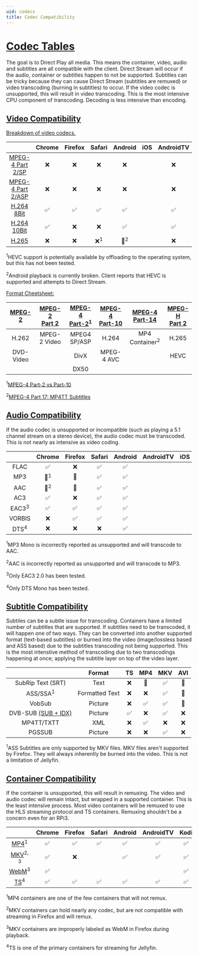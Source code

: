 ```yaml
---
uid: codecs
title: Codec Compatibility
---
```


 # [Codec Tables](https://en.wikipedia.org/wiki/List_of_codecs "Wikipedia's list of all codecs")
 
The goal is to Direct Play all media. This means the container, video, audio and subtitles are all compatible with the client. Direct Stream will occur if the audio, container or subtitles happen to not be supported. Subtitles can be tricky because they can cause Direct Stream (subtitles are remuxed) or video transcoding (burning in subtitles) to occur. If the video codec is unsupported, this will result in video transcoding. This is the most intensive CPU component of transcoding. Decoding is less intensive than encoding.

## [Video Compatibility](https://en.wikipedia.org/wiki/Comparison_of_video_container_formats "Wikipedia's video codec tables")

[Breakdown of video codecs.](https://developer.mozilla.org/en-US/docs/Web/Media/Formats/Video_codecs)

||Chrome|Firefox|Safari|Android|iOS|AndroidTV|Kodi|[Roku](https://developer.roku.com/docs/specs/streaming.md)|
|:---:|:---:|:---:|:---:|:---:|:---:|:---:|:---:|:---:|
|[MPEG-4 Part 2/SP](https://en.wikipedia.org/wiki/DivX)|❌|❌|❌|❌||❌|✅||
|[MPEG-4 Part 2/ASP](https://en.wikipedia.org/wiki/MPEG-4_Part_2#Advanced_Simple_Profile_(ASP))|❌|❌|❌|❌||❌|✅||
|[H.264 8Bit](https://caniuse.com/#feat=mpeg4 "H264 Browser Support Reference")|✅|✅|✅|✅||✅|✅||
|[H.264 10Bit](https://caniuse.com/#feat=mpeg4 "H264 Browser Support Reference")|✅|❌|❌|✅||✅|✅||
|[H.265](https://caniuse.com/#feat=hevc "HEVC Browser Support Reference")|❌|❌|❌<sup>1</sup>|🔶<sup>2</sup>||❌|✅||

<sup>1</sup>HEVC support is potentially available by offloading to the operating system, but this has not been tested.

<sup>2</sup>Android playback is currently broken. Client reports that HEVC is supported and attempts to Direct Stream.

[Format Cheetsheet:](https://en.wikipedia.org/wiki/MPEG-4#MPEG-4_Parts)

|[MPEG-2](https://en.wikipedia.org/wiki/MPEG-2)|[MPEG-2<br>Part 2](https://en.wikipedia.org/wiki/H.262/MPEG-2_Part_2)|[MPEG-4<br>Part-2](https://en.wikipedia.org/wiki/MPEG-4_Part_2)<sup>1</sup>|[MPEG-4<br>Part-10](https://en.wikipedia.org/wiki/Advanced_Video_Coding)|[MPEG-4<br>Part-14](https://en.wikipedia.org/wiki/MPEG-4_Part_14)|[MPEG-H<br>Part 2](https://en.wikipedia.org/wiki/High_Efficiency_Video_Coding)|
|:---:|:---:|:---:|:---:|:---:|:---:|
|H.262|MPEG-2 Video|MPEG4 SP/ASP|H.264|MP4 Container<sup>2</sup>|H.265|
|DVD-Video||DivX|MPEG-4 AVC||HEVC|
|||DX50||||

<sup>1</sup>[MPEG-4 Part-2 vs Part-10](https://www.afterdawn.com/glossary/term.cfm/mpeg_4_part_10)

<sup>2</sup>[MPEG-4 Part 17: MP4TT Subtitles](https://en.wikipedia.org/wiki/MPEG-4_Part_17)

## [Audio Compatibility](https://en.wikipedia.org/wiki/Comparison_of_video_container_formats#Audio_coding_formats_support "Wikipedia's audio codec tables")

If the audio codec is unsupported or incompatible (such as playing a 5.1 channel stream on a stereo device), the audio codec must be transcoded. This is not nearly as intensive as video coding.

||Chrome|Firefox|Safari|Android|AndroidTV|iOS|Kodi|Roku|
|:---:|:---:|:---:|:---:|:---:|:---:|:---:|:---:|:---:|
FLAC|✅|❌|✅|✅|||✅||
|MP3|🔶<sup>1</sup>|🔶|✅|✅|||✅||
|AAC|🔶<sup>2</sup>|🔶|✅|✅|||✅||
|AC3|✅|❌|✅|✅|||✅||
|EAC3<sup>3</sup>|✅|✅|✅|✅|||✅||
|VORBIS|❌|✅|✅|✅|||✅||
|DTS<sup>4</sup>|❌|❌|❌|✅|||✅||

<sup>1</sup>MP3 Mono is incorrectly reported as unsupported and will transcode to AAC.

<sup>2</sup>AAC is incorrectly reported as unsupported and will transcode to MP3.

<sup>3</sup>Only EAC3 2.0 has been tested.

<sup>4</sup>Only DTS Mono has been tested.

## [Subtitle Compatibility](https://en.wikipedia.org/wiki/Comparison_of_video_container_formats#Subtitle/caption_formats_support "Wikipedia's subtitle codec tables")

Subtiles can be a subtle issue for transcoding. Containers have a limited number of subtitles that are supported. If subtitles need to be transcoded, it will happen one of two ways. They can be converted into another supported format (text-based subtitles) or burned into the video (image/lossless based and ASS based) due to the subtitles transcoding not being supported. This is the most intenstive method of transcoding due to two transcodings happening at once; applying the subtitle layer on top of the video layer.

||Format|TS|MP4|MKV|AVI|
|:---:|:---:|:---:|:---:|:---:|:---:|
|SubRip Text (SRT)|Text|❌|🔶|✅|🔶|
|ASS/SSA<sup>1</sup>|Formatted Text|❌|❌|✅|🔶|
|VobSub|Picture|❌|✅|✅|🔶|
|DVB-SUB [(SUB + IDX)](https://forum.videohelp.com/threads/261451-Difference-between-SUB-and-IDX-file)|Picture|✅|❌|✅|❌|
|MP4TT/TXTT|XML|❌|✅|❌|❌|
|PGSSUB|Picture|❌|❌|✅|❌|


<sup>1</sup>ASS Subtitles are only supported by MKV files. MKV files aren't supported by Firefox. They will always inherently be burned into the video. This is not a limitation of Jellyfin.

## [Container Compatibility](https://developer.mozilla.org/en-US/docs/Web/Media/Formats/Containers)

If the container is unsupported, this will result in remuxing. The video and audio codec will remain intact, but wrapped in a supported container. This is the least intensive process. Most video containers will be remuxed to use the HLS streaming protocol and TS containers. Remuxing shouldn't be a concern even for an RPi3.

||Chrome|Firefox|Safari|Android|AndroidTV|Kodi|Roku|
|:---:|:---:|:---:|:---:|:---:|:---:|:---:|:---:|
|[MP4](https://en.wikipedia.org/wiki/MPEG-4_Part_14)<sup>1</sup>|✅|✅|✅|✅|✅|✅|✅|
|[MKV](https://en.wikipedia.org/wiki/Matroska)<sup>2, 3</sup>|✅|❌||✅|✅|✅||
|[WebM](https://en.wikipedia.org/wiki/WebM)<sup>3</sup>|✅|||||✅||
|[TS](https://en.wikipedia.org/wiki/MPEG_transport_stream)<sup>4</sup>|✅|✅|✅|✅|✅|✅|✅|

<sup>1</sup>MP4 containers are one of the few containers that will not remux.

<sup>2</sup>MKV containers can hold nearly any codec, but are not compatible with streaming in Firefox and will remux.

<sup>3</sup>MKV containers are improperly labeled as WebM in Firefox during playback.

<sup>4</sup>TS is one of the primary containers for streaming for Jellyfin. 
